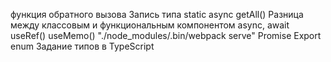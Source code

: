 функция обратного вызова
Запись типа static async getAll()
Разница между классовым и функциональным компонентом
async, await
useRef()
useMemo()
"./node_modules/.bin/webpack serve"
Promise
Export enum
Задание типов в TypeScript